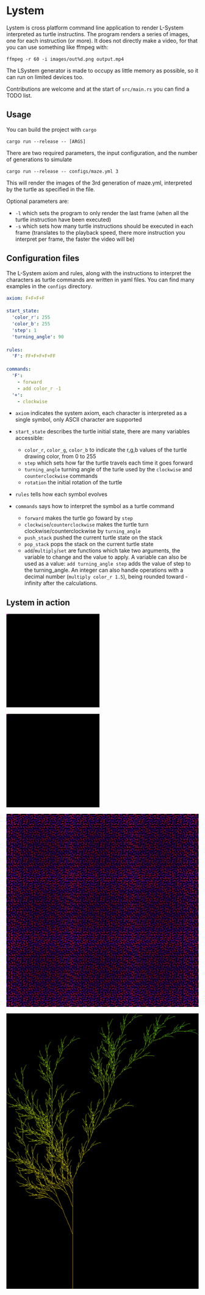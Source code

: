 # Lystem
Lystem is cross platform command line application to render L-System interpreted as turtle instructins. The program renders a series of images, one for each instruction (or more). It does not directly make a video, for that you can use something like ffmpeg with:
```
ffmpeg -r 60 -i images/out%d.png output.mp4
```

The LSystem generator is made to occupy as little memory as possible, so it can run on limited devices too.

Contributions are welcome and at the start of `src/main.rs` you can find a TODO list.

## Usage
You can build the project with `cargo`
```
cargo run --release -- [ARGS]
```

There are two required parameters, the input configuration, and the number of generations to simulate
```
cargo run --release -- configs/maze.yml 3
```
This will render the images of the 3rd generation of maze.yml, interpreted by the turtle as specified in the file.

Optional parameters are:
* `-l` which sets the program to only render the last frame (when all the turtle instruction have been executed)
* `-s` which sets how many turtle instructions should be executed in each frame (translates to the playback speed, there more instruction you interpret per frame, the faster the video will be)

## Configuration files
The L-System axiom and rules, along with the instructions to interpret the characters as turtle commands are written in yaml files. You can find many examples in the `configs` directory.

```yml
axiom: F+F+F+F

start_state:
  'color_r': 255
  'color_b': 255
  'step': 1
  'turning_angle': 90

rules:
  'F': FF+F+F+F+FF

commands:
  'F':
    - forward
    - add color_r -1
  '+':
    - clockwise
```

* `axiom` indicates the system axiom, each character is interpreted as a single symbol, only ASCII character are supported
* `start_state` describes the turtle initial state, there are many variables accessible:
  * `color_r`, `color_g`, `color_b` to indicate the r,g,b values of the turtle drawing color, from 0 to 255
  * `step` which sets how far the turtle travels each time it goes forward
  * `turning_angle` turning angle of the turle used by the `clockwise` and `counterclockwise` commands
  * `rotation` the initial rotation of the turtle

* `rules` tells how each symbol evolves
* `commands` says how to interpret the symbol as a turtle command
  * `forward` makes the turtle go foward by `step`
  * `clockwise`/`counterclockwise` makes the turtle turn clockwise/counterclockwise by `turning_angle`
  * `push_stack` pushed the current turtle state on the stack
  * `pop_stack` pops the stack on the current turtle state
  * `add`/`multiply`/`set` are functions which take two arguments, the variable to change and the value to apply. A variable can also be used as a value: `add turning_angle step` adds the value of step to the turning_angle. An integer can also handle operations with a decimal number (`multiply color_r 1.5`), being rounded toward -infinity after the calculations.
  
## Lystem in action
![from configs/board.yml](gifs/board.gif)

![from configs/crystal.yml](gifs/crystal.gif)

![from configs/maze.yml (this one is not a gif)](gifs/maze.png)

![from configs/tree.yml (this one is not a gif either)](gifs/tree.png)
